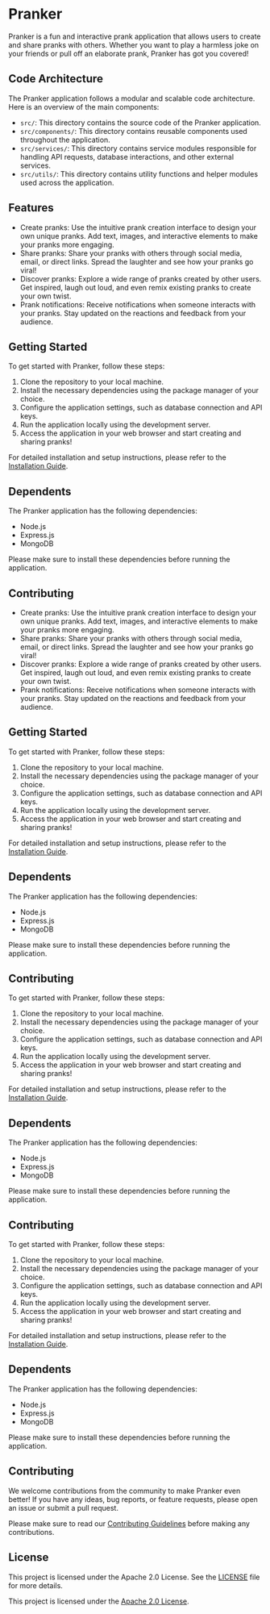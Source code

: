 # Pranker

Pranker is a fun and interactive prank application that allows users to create and share pranks with others. Whether you want to play a harmless joke on your friends or pull off an elaborate prank, Pranker has got you covered!

## Code Architecture

The Pranker application follows a modular and scalable code architecture. Here is an overview of the main components:

- `src/`: This directory contains the source code of the Pranker application.
- `src/components/`: This directory contains reusable components used throughout the application.
- `src/services/`: This directory contains service modules responsible for handling API requests, database interactions, and other external services.
- `src/utils/`: This directory contains utility functions and helper modules used across the application.

## Features

- Create pranks: Use the intuitive prank creation interface to design your own unique pranks. Add text, images, and interactive elements to make your pranks more engaging.
- Share pranks: Share your pranks with others through social media, email, or direct links. Spread the laughter and see how your pranks go viral!
- Discover pranks: Explore a wide range of pranks created by other users. Get inspired, laugh out loud, and even remix existing pranks to create your own twist.
- Prank notifications: Receive notifications when someone interacts with your pranks. Stay updated on the reactions and feedback from your audience.

## Getting Started

To get started with Pranker, follow these steps:

1. Clone the repository to your local machine.
2. Install the necessary dependencies using the package manager of your choice.
3. Configure the application settings, such as database connection and API keys.
4. Run the application locally using the development server.
5. Access the application in your web browser and start creating and sharing pranks!

For detailed installation and setup instructions, please refer to the [Installation Guide](docs/installation.md).

## Dependents

The Pranker application has the following dependencies:

- Node.js
- Express.js
- MongoDB

Please make sure to install these dependencies before running the application.

## Contributing

- Create pranks: Use the intuitive prank creation interface to design your own unique pranks. Add text, images, and interactive elements to make your pranks more engaging.
- Share pranks: Share your pranks with others through social media, email, or direct links. Spread the laughter and see how your pranks go viral!
- Discover pranks: Explore a wide range of pranks created by other users. Get inspired, laugh out loud, and even remix existing pranks to create your own twist.
- Prank notifications: Receive notifications when someone interacts with your pranks. Stay updated on the reactions and feedback from your audience.

## Getting Started

To get started with Pranker, follow these steps:

1. Clone the repository to your local machine.
2. Install the necessary dependencies using the package manager of your choice.
3. Configure the application settings, such as database connection and API keys.
4. Run the application locally using the development server.
5. Access the application in your web browser and start creating and sharing pranks!

For detailed installation and setup instructions, please refer to the [Installation Guide](docs/installation.md).

## Dependents

The Pranker application has the following dependencies:

- Node.js
- Express.js
- MongoDB

Please make sure to install these dependencies before running the application.

## Contributing

To get started with Pranker, follow these steps:

1. Clone the repository to your local machine.
2. Install the necessary dependencies using the package manager of your choice.
3. Configure the application settings, such as database connection and API keys.
4. Run the application locally using the development server.
5. Access the application in your web browser and start creating and sharing pranks!

For detailed installation and setup instructions, please refer to the [Installation Guide](docs/installation.md).

## Dependents

The Pranker application has the following dependencies:

- Node.js
- Express.js
- MongoDB

Please make sure to install these dependencies before running the application.

## Contributing

To get started with Pranker, follow these steps:

1. Clone the repository to your local machine.
2. Install the necessary dependencies using the package manager of your choice.
3. Configure the application settings, such as database connection and API keys.
4. Run the application locally using the development server.
5. Access the application in your web browser and start creating and sharing pranks!

For detailed installation and setup instructions, please refer to the [Installation Guide](docs/installation.md).

## Dependents

The Pranker application has the following dependencies:

- Node.js
- Express.js
- MongoDB

Please make sure to install these dependencies before running the application.

## Contributing

We welcome contributions from the community to make Pranker even better! If you have any ideas, bug reports, or feature requests, please open an issue or submit a pull request.

Please make sure to read our [Contributing Guidelines](CONTRIBUTING.md) before making any contributions.

## License

This project is licensed under the Apache 2.0 License. See the [LICENSE](LICENSE) file for more details.

This project is licensed under the [Apache 2.0 License](LICENSE).
